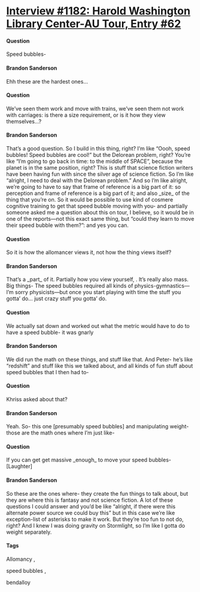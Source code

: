 # [Interview #1182: Harold Washington Library Center-AU Tour, Entry #62](https://www.theoryland.com/intvmain.php?i=1182#62)

#### Question

Speed bubbles-

#### Brandon Sanderson

Ehh these are the hardest ones...

#### Question

We’ve seen them work and move with trains, we’ve seen them not work with carriages: is there a size requirement, or is it how they view themselves…?

#### Brandon Sanderson

That’s a good question. So I build in this thing, right? I’m like “Oooh, speed bubbles! Speed bubbles are cool!” but the Delorean problem, right? You’re like “I’m going to go back in time: to the middle of SPACE”, because the planet is in the same position, right? This is stuff that science fiction writers have been having fun with since the silver age of science fiction. So I’m like “alright, I need to deal with the Delorean problem.” And so I’m like alright, we’re going to have to say that frame of reference is a big part of it: so perception and frame of reference is a big part of it; and also \_size\_ of the thing that you’re on. So it would be possible to use kind of cosmere cognitive training to get that speed bubble moving with you- and partially someone asked me a question about this on tour, I believe, so it would be in one of the reports—not this exact same thing, but “could they learn to move their speed bubble with them?”: and yes you can.

#### Question

So it is how the allomancer views it, not how the thing views itself?

#### Brandon Sanderson

That’s a \_part\_ of it. Partially how you view yourself,
. It’s really also mass. Big things- The speed bubbles required all kinds of physics-gymnastics—I’m sorry physicists—but once you start playing with time the stuff you gotta’ do… just crazy stuff you gotta’ do.

#### Question

We actually sat down and worked out what the metric would have to do to have a speed bubble- it was gnarly

#### Brandon Sanderson

We did run the math on these things, and stuff like that. And Peter- he’s like “redshift” and stuff like this we talked about, and all kinds of fun stuff about speed bubbles that I then had to-

#### Question

Khriss asked about that?

#### Brandon Sanderson

Yeah. So- this one [presumably speed bubbles] and manipulating weight- those are the math ones where I’m just like-

#### Question

If you can get get massive \_enough\_ to move your speed bubbles-
[Laughter]

#### Brandon Sanderson

So these are the ones where- they create the fun things to talk about, but they are where this is fantasy and not science fiction. A lot of these questions I could answer and you’d be like “alright, if there were this alternate power source we could buy this” but in this case we’re like exception-list of asterisks to make it work. But they’re too fun to not do, right? And I knew I was doing gravity on Stormlight, so I’m like I gotta do weight separately.

#### Tags

Allomancy
,

speed bubbles
,

bendalloy

